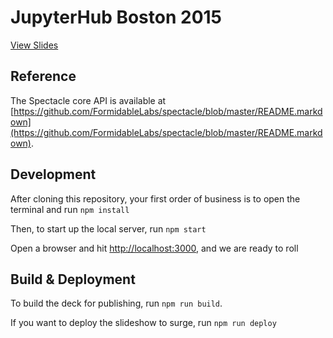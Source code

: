 # JupyterHub Boston 2015

[View Slides](http://lyrical-stem.surge.sh/)

## Reference

The Spectacle core API is available at [https://github.com/FormidableLabs/spectacle/blob/master/README.markdown](https://github.com/FormidableLabs/spectacle/blob/master/README.markdown).

## Development

After cloning this repository, your first order of business is to open the terminal and run `npm install`

Then, to start up the local server, run `npm start`

Open a browser and hit [http://localhost:3000](http://localhost:3000), and we are ready to roll

## Build & Deployment

To build the deck for publishing, run `npm run build`.

If you want to deploy the slideshow to surge, run `npm run deploy`
